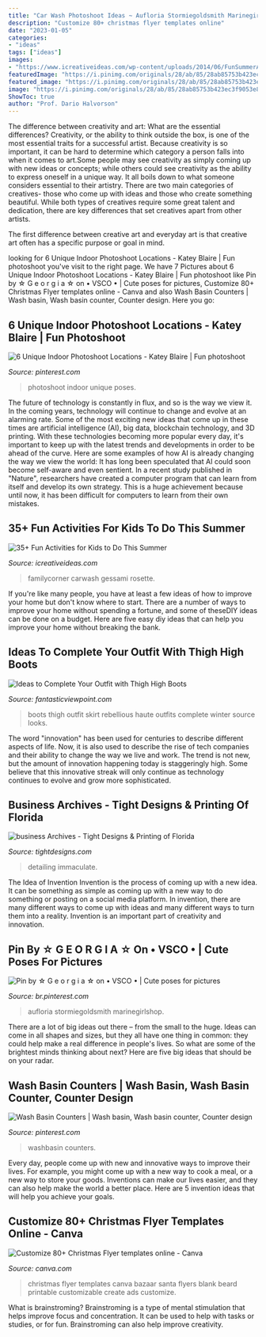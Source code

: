 ```yaml
---
title: "Car Wash Photoshoot Ideas ~ Aufloria Stormiegoldsmith Marinegirlshop"
description: "Customize 80+ christmas flyer templates online"
date: "2023-01-05"
categories:
- "ideas"
tags: ["ideas"]
images:
- "https://www.icreativeideas.com/wp-content/uploads/2014/06/FunSummerActivitiesforKids23.jpg"
featuredImage: "https://i.pinimg.com/originals/28/ab/85/28ab85753b423ec3f9053e8a95526205.jpg"
featured_image: "https://i.pinimg.com/originals/28/ab/85/28ab85753b423ec3f9053e8a95526205.jpg"
image: "https://i.pinimg.com/originals/28/ab/85/28ab85753b423ec3f9053e8a95526205.jpg"
ShowToc: true
author: "Prof. Dario Halvorson"
---
```



The difference between creativity and art: What are the essential differences?
Creativity, or the ability to think outside the box, is one of the most essential traits for a successful artist. Because creativity is so important, it can be hard to determine which category a person falls into when it comes to art.Some people may see creativity as simply coming up with new ideas or concepts; while others could see creativity as the ability to express oneself in a unique way. It all boils down to what someone considers essential to their artistry.
There are two main categories of creatives- those who come up with ideas and those who create something beautiful. While both types of creatives require some great talent and dedication, there are key differences that set creatives apart from other artists. 

The first difference between creative art and everyday art is that creative art often has a specific purpose or goal in mind.

	

		
looking for 6 Unique Indoor Photoshoot Locations - Katey Blaire | Fun photoshoot you've visit to the right page. We have 7 Pictures about 6 Unique Indoor Photoshoot Locations - Katey Blaire | Fun photoshoot like Pin by ☆ G e o r g i a ☆ on • VSCO • | Cute poses for pictures, Customize 80+ Christmas Flyer templates online - Canva and also Wash Basin Counters | Wash basin, Wash basin counter, Counter design. Here you go:
		
    
## 6 Unique Indoor Photoshoot Locations - Katey Blaire | Fun Photoshoot

<img loading=lazy src="https://i.pinimg.com/originals/28/ab/85/28ab85753b423ec3f9053e8a95526205.jpg" onerror="this.onerror=null;this.src='https://tse3.mm.bing.net/th?id=OIP.fVbKpSZ-K1aQe3TuwMtWZwHaKX&amp;pid=15.1';" alt="6 Unique Indoor Photoshoot Locations - Katey Blaire | Fun photoshoot">

_Source: pinterest.com_

>photoshoot indoor unique poses. 

	

The future of technology is constantly in flux, and so is the way we view it.
In the coming years, technology will continue to change and evolve at an alarming rate. Some of the most exciting new ideas that come up in these times are artificial intelligence (AI), big data, blockchain technology, and 3D printing. With these technologies becoming more popular every day, it's important to keep up with the latest trends and developments in order to be ahead of the curve. Here are some examples of how AI is already changing the way we view the world: 
It has long been speculated that AI could soon become self-aware and even sentient. In a recent study published in "Nature", researchers have created a computer program that can learn from itself and develop its own strategy. This is a huge achievement because until now, it has been difficult for computers to learn from their own mistakes.

    
## 35+ Fun Activities For Kids To Do This Summer

<img loading=lazy src="https://www.icreativeideas.com/wp-content/uploads/2014/06/FunSummerActivitiesforKids23.jpg" onerror="this.onerror=null;this.src='https://tse1.mm.bing.net/th?id=OIP.CUnq2nhA8mplJmaWsMV8cAHaLv&amp;pid=15.1';" alt="35+ Fun Activities for Kids to Do This Summer">

_Source: icreativeideas.com_

>familycorner carwash gessami rosette. 

	

If you're like many people, you have at least a few ideas of how to improve your home but don't know where to start. There are a number of ways to improve your home without spending a fortune, and some of theseDIY ideas can be done on a budget. Here are five easy diy ideas that can help you improve your home without breaking the bank.

    
## Ideas To Complete Your Outfit With Thigh High Boots

<img loading=lazy src="http://www.fantasticviewpoint.com/wp-content/uploads/2013/11/haute-rebellious-boots-haute-rebellious-skirt_400.jpg" onerror="this.onerror=null;this.src='https://tse4.mm.bing.net/th?id=OIP.J9bfUFo3c0PltqYK4CNWQAHaLH&amp;pid=15.1';" alt="Ideas to Complete Your Outfit with Thigh High Boots">

_Source: fantasticviewpoint.com_

>boots thigh outfit skirt rebellious haute outfits complete winter source looks. 

	

The word "innovation" has been used for centuries to describe different aspects of life. Now, it is also used to describe the rise of tech companies and their ability to change the way we live and work. The trend is not new, but the amount of innovation happening today is staggeringly high. Some believe that this innovative streak will only continue as technology continues to evolve and grow more sophisticated.

    
## Business Archives - Tight Designs &amp; Printing Of Florida

<img loading=lazy src="https://tightdesigns.com/web-graphic-design/wp-content/uploads/2011/05/immaculate-flyer-back.jpg" onerror="this.onerror=null;this.src='https://tse3.mm.bing.net/th?id=OIP.xxOKTjzxnkTd3L93eAsozgHaKX&amp;pid=15.1';" alt="business Archives - Tight Designs &amp; Printing of Florida">

_Source: tightdesigns.com_

>detailing immaculate. 

	

The Idea of Invention
Invention is the process of coming up with a new idea. It can be something as simple as coming up with a new way to do something or posting on a social media platform. In invention, there are many different ways to come up with ideas and many different ways to turn them into a reality. Invention is an important part of creativity and innovation.

    
## Pin By ☆ G E O R G I A ☆ On • VSCO • | Cute Poses For Pictures

<img loading=lazy src="https://i.pinimg.com/736x/ed/22/9d/ed229d26bfb5d9162d5596564e6b7882.jpg" onerror="this.onerror=null;this.src='https://tse2.mm.bing.net/th?id=OIP.5mlh2MGk_ggr_E1Ag3W96QHaJ3&amp;pid=15.1';" alt="Pin by ☆ G e o r g i a ☆ on • VSCO • | Cute poses for pictures">

_Source: br.pinterest.com_

>aufloria stormiegoldsmith marinegirlshop. 

	

There are a lot of big ideas out there – from the small to the huge. Ideas can come in all shapes and sizes, but they all have one thing in common: they could help make a real difference in people's lives. So what are some of the brightest minds thinking about next? Here are five big ideas that should be on your radar.

    
## Wash Basin Counters | Wash Basin, Wash Basin Counter, Counter Design

<img loading=lazy src="https://i.pinimg.com/736x/ee/27/c5/ee27c5a0e84ece588e3bdf68bb6eb2e2.jpg" onerror="this.onerror=null;this.src='https://tse4.mm.bing.net/th?id=OIP.4bRvnZQFuO16of4r6iqBLAHaLG&amp;pid=15.1';" alt="Wash Basin Counters | Wash basin, Wash basin counter, Counter design">

_Source: pinterest.com_

>washbasin counters. 

	

Every day, people come up with new and innovative ways to improve their lives. For example, you might come up with a new way to cook a meal, or a new way to store your goods. Inventions can make our lives easier, and they can also help make the world a better place. Here are 5 invention ideas that will help you achieve your goals.

    
## Customize 80+ Christmas Flyer Templates Online - Canva

<img loading=lazy src="https://marketplace.canva.com/MAC5DkNqXSE/1/0/thumbnail_large-5/canva-illustrated-santa-beard-christmas-bazaar-flyer-MAC5DkNqXSE.jpg" onerror="this.onerror=null;this.src='https://tse3.mm.bing.net/th?id=OIP.10n1xEMR4Qz6fSOWzYCTfAAAAA&amp;pid=15.1';" alt="Customize 80+ Christmas Flyer templates online - Canva">

_Source: canva.com_

>christmas flyer templates canva bazaar santa flyers blank beard printable customizable create ads customize. 

	

What is brainstroming?
Brainstroming is a type of mental stimulation that helps improve focus and concentration. It can be used to help with tasks or studies, or for fun. Brainstroming can also help improve creativity.

